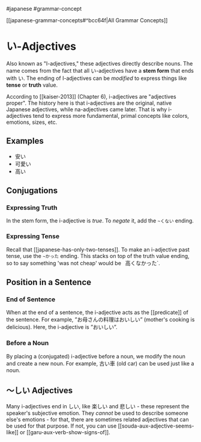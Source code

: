 #japanese #grammar-concept 

[[japanese-grammar-concepts#^bcc64f|All Grammar Concepts]]
# い-Adjectives
Also known as "I-adjectives," these adjectives directly describe nouns. The name comes from the fact that all い-adjectives have a **stem form** that ends with い. The ending of I-adjectives can be *modified* to express things like **tense** or **truth** value.

According to [[kaiser-2013]] (Chapter 6), i-adjectives are "adjectives proper". The history here is that i-adjectives are the original, native Japanese adjectives, while na-adjectives came later. That is why i-adjectives tend to express more fundamental, primal concepts like colors, emotions, sizes, etc.
## Examples
- 安い
- 可愛い
- 高い
## Conjugations
### Expressing Truth
In the stem form, the i-adjective is *true*. To *negate* it, add the `~くない` ending.
### Expressing Tense
Recall that [[japanese-has-only-two-tenses]]. To make an i-adjective past tense, use the `~かった` ending. This stacks on top of the truth value ending, so to say something 'was not cheap' would be `
`高くなかった`.
## Position in a Sentence
### End of Sentence
When at the end of a sentence, the i-adjective acts as the [[predicate]] of the sentence. For example, ”お母さんの料理はおいしい” (mother's cooking is delicious). Here, the i-adjective is ”おいしい”.
### Before a Noun
By placing a (conjugated) i-adjective before a noun, we modify the noun and create a new noun. For example, 古い車 (old car) can be used just like a noun.


## 〜しい Adjectives
Many i-adjectives end in しい, like 楽しい and 悲しい - these represent the speaker's subjective emotion. They *cannot* be used to describe someone else's emotions - for that, there are sometimes related adjectives that can be used for that purpose. If not, you can use [[souda-aux-adjective-seems-like]] or [[garu-aux-verb-show-signs-of]].